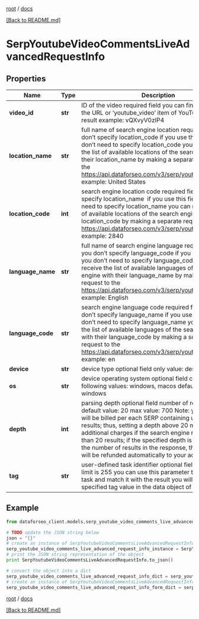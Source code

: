 [root](./../ "root") / [docs](./ "docs")

[[Back to README.md]](./../README.md "[Back to README.md]")

# SerpYoutubeVideoCommentsLiveAdvancedRequestInfo

## Properties

Name | Type | Description | Notes
------------ | ------------- | ------------- | -------------
**video_id** | **str** | ID of the video required field you can find video ID in the URL or ‘youtube_video’ item of YouTube Organic result example: vQXvyV0zIP4 | [optional]
**location_name** | **str** | full name of search engine location required field if you don’t specify location_code if you use this field, you don’t need to specify location_code you can receive the list of available locations of the search engine with their location_name by making a separate request to the https://api.dataforseo.com/v3/serp/youtube/locations example: United States | [optional]
**location_code** | **int** | search engine location code required field if you don’t specify location_name  if you use this field, you don’t need to specify location_name you can receive the list of available locations of the search engines with their location_code by making a separate request to the https://api.dataforseo.com/v3/serp/youtube/locations example: 2840 | [optional]
**language_name** | **str** | full name of search engine language required field if you don’t specify language_code if you use this field, you don’t need to specify language_code you can receive the list of available languages of the search engine with their language_name by making a separate request to the https://api.dataforseo.com/v3/serp/youtube/languages example: English | [optional]
**language_code** | **str** | search engine language code required field if you don’t specify language_name if you use this field, you don’t need to specify language_name you can receive the list of available languages of the search engine with their language_code by making a separate request to the https://api.dataforseo.com/v3/serp/youtube/languages example: en | [optional]
**device** | **str** | device type optional field only value: desktop | [optional]
**os** | **str** | device operating system optional field choose from the following values: windows, macos default value: windows | [optional]
**depth** | **int** | parsing depth optional field number of results in SERP default value: 20 max value: 700 Note: your account will be billed per each SERP containing up to 20 results; thus, setting a depth above 20 may result in additional charges if the search engine returns more than 20 results; if the specified depth is higher than the number of results in the response, the difference will be refunded automatically to your account balance | [optional]
**tag** | **str** | user-defined task identifier optional field the character limit is 255 you can use this parameter to identify the task and match it with the result you will find the specified tag value in the data object of the response | [optional]

## Example

```python
from dataforseo_client.models.serp_youtube_video_comments_live_advanced_request_info import SerpYoutubeVideoCommentsLiveAdvancedRequestInfo

# TODO update the JSON string below
json = "{}"
# create an instance of SerpYoutubeVideoCommentsLiveAdvancedRequestInfo from a JSON string
serp_youtube_video_comments_live_advanced_request_info_instance = SerpYoutubeVideoCommentsLiveAdvancedRequestInfo.from_json(json)
# print the JSON string representation of the object
print SerpYoutubeVideoCommentsLiveAdvancedRequestInfo.to_json()

# convert the object into a dict
serp_youtube_video_comments_live_advanced_request_info_dict = serp_youtube_video_comments_live_advanced_request_info_instance.to_dict()
# create an instance of SerpYoutubeVideoCommentsLiveAdvancedRequestInfo from a dict
serp_youtube_video_comments_live_advanced_request_info_form_dict = serp_youtube_video_comments_live_advanced_request_info.from_dict(serp_youtube_video_comments_live_advanced_request_info_dict)
```

  

[root](./../ "root") / [docs](./ "docs")

[[Back to README.md]](./../README.md "[Back to README.md]")